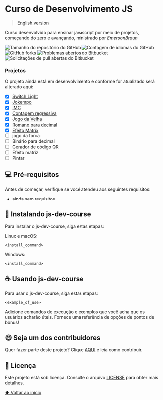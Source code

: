 # Curso de Desenvolvimento JS

> [English version](README.md)

Curso desenvolvido para ensinar javascript por meio de projetos, começando do zero e avançando, ministrado por *EmersonBraun*

![Tamanho do repositório do GitHub](https://img.shields.io/github/repo-size/EmersonBraun/js-dev-course?style=for-the-badge)
![Contagem de idiomas do GitHub](https://img.shields.io/github/languages/count/EmersonBraun/js-dev-course?style=for-the-badge)
![GitHub forks](https://img.shields.io/github/forks/EmersonBraun/js-dev-course?style=for-the-badge)
![Problemas abertos do Bitbucket](https://img.shields.io/bitbucket/issues/EmersonBraun/js-dev-course?style=for-the-badge)
![Solicitações de pull abertas do Bitbucket](https://img.shields.io/bitbucket/pr-raw/EmersonBraun/js-dev-course?style=for-the-badge)


### Projetos

O projeto ainda está em desenvolvimento e conforme for atualizado será alterado aqui:

- [x] [Switch Light](switch-light/README-PTBR.md)
- [x] [Jokempo](jokempo/README-PTBR.md)
- [x] [IMC](bmi/README-PTBR.md)
- [x] [Contagem regressiva](countdown/README-PTBR.md)
- [x] [Jogo da Velha](tic-tac-toe/README-PTBR.md)
- [x] [Romano para decimal](roman/README-PTBR.md)
- [X] [Efeito Matrix](matrix/README.md)
- [ ] jogo da forca
- [ ] Binário para decimal
- [ ] Gerador de código QR
- [ ] Efeito matriz
- [ ] Pintar

## 💻 Pré-requisitos

Antes de começar, verifique se você atendeu aos seguintes requisitos:
* ainda sem requisitos

## 🚀 Instalando js-dev-course

Para instalar o js-dev-course, siga estas etapas:

Linux e macOS:
```
<install_command>
```

Windows:
```
<install_command>
```

## ☕ Usando js-dev-course

Para usar o js-dev-course, siga estas etapas:

```
<example_of_use>
```

Adicione comandos de execução e exemplos que você acha que os usuários acharão úteis. Fornece uma referência de opções de pontos de bônus!

## 😄 Seja um dos contribuidores<br>

Quer fazer parte deste projeto? Clique [AQUI](CONTRIBUTING.md) e leia como contribuir.

## 📝 Licença

Este projeto está sob licença. Consulte o arquivo [LICENSE](LICENSE.md) para obter mais detalhes.

[⬆ Voltar ao início](#js-dev-course)<br>